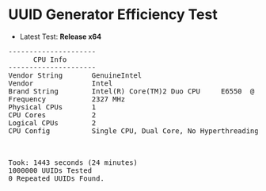 # UUID Generator Efficiency Test
- Latest Test: <strong>Release x64</strong>
<pre>
---------------------
      CPU Info
---------------------
Vendor String       GenuineIntel
Vendor              Intel
Brand String        Intel(R) Core(TM)2 Duo CPU     E6550  @ 2.33GHz
Frequency           2327 MHz
Physical CPUs       1
CPU Cores           2
Logical CPUs        2
CPU Config          Single CPU, Dual Core, No Hyperthreading

<br>
Took: 1443 seconds (24 minutes)
1000000 UUIDs Tested
0 Repeated UUIDs Found.
</pre>